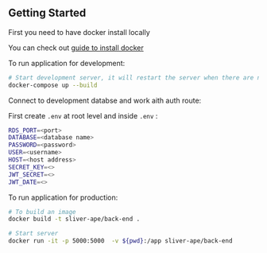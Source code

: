 ## Getting Started

First you need to have docker install locally

You can check out [guide to install docker](https://docs.docker.com/get-docker/)


To run application for development:

```bash
# Start development server, it will restart the server when there are new changes
docker-compose up --build
```

Connect to development databse and work aith auth route:

First create ``` .env ``` at root level and inside ``` .env ``` :
```bash
RDS_PORT=<port>
DATABASE=<database name>
PASSWORD=<password>
USER=<username>
HOST=<host address>
SECRET_KEY=<>
JWT_SECRET=<>
JWT_DATE=<>

```


To run application for production:

```bash
# To build an image
docker build -t sliver-ape/back-end .

# Start server
docker run -it -p 5000:5000  -v ${pwd}:/app sliver-ape/back-end 
```